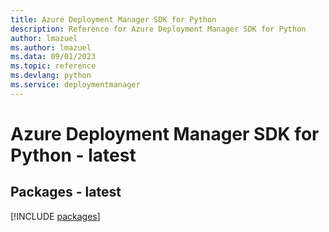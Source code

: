 ```yaml
---
title: Azure Deployment Manager SDK for Python
description: Reference for Azure Deployment Manager SDK for Python
author: lmazuel
ms.author: lmazuel
ms.data: 09/01/2023
ms.topic: reference
ms.devlang: python
ms.service: deploymentmanager
---
```

# Azure Deployment Manager SDK for Python - latest
## Packages - latest
[!INCLUDE [packages](deployment-manager-index.md)]